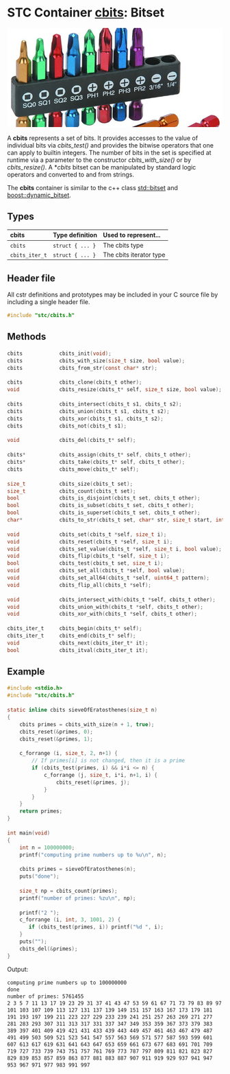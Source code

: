 # STC Container [cbits](../stc/cbits.h): Bitset
![Bitset](pics/bitset.jpg)

A **cbits** represents a set of bits. It provides accesses to the value of individual bits via *cbits_test()* and provides the bitwise operators that one can apply to builtin integers. The number of bits in the set is specified at runtime via a parameter to the constructor *cbits_with_size()* or by *cbits_resize()*. A **cbits* bitset can be manipulated by standard logic operators and converted to and from strings.

The **cbits** container is similar to the c++ class [std::bitset](https://en.cppreference.com/w/cpp/utility/bitset) and [boost::dynamic_bitset](https://www.boost.org/doc/libs/release/libs/dynamic_bitset/dynamic_bitset.html).

## Types

| cbits               | Type definition           | Used to represent...         |
|:--------------------|:--------------------------|:-----------------------------|
| `cbits`             | `struct { ... }`          | The cbits type               |
| `cbits_iter_t`      | `struct { ... }`          | The cbits iterator type      |

## Header file

All cstr definitions and prototypes may be included in your C source file by including a single header file.

```c
#include "stc/cbits.h"
```
## Methods

```c
cbits            cbits_init(void);
cbits            cbits_with_size(size_t size, bool value);
cbits            cbits_from_str(const char* str);

cbits            cbits_clone(cbits_t other);
void             cbits_resize(cbits_t* self, size_t size, bool value);

cbits            cbits_intersect(cbits_t s1, cbits_t s2);
cbits            cbits_union(cbits_t s1, cbits_t s2);
cbits            cbits_xor(cbits_t s1, cbits_t s2);
cbits            cbits_not(cbits_t s1);

void             cbits_del(cbits_t* self);

cbits*           cbits_assign(cbits_t* self, cbits_t other);
cbits*           cbits_take(cbits_t* self, cbits_t other);
cbits            cbits_move(cbits_t* self);

size_t           cbits_size(cbits_t set);
size_t           cbits_count(cbits_t set);
bool             cbits_is_disjoint(cbits_t set, cbits_t other);
bool             cbits_is_subset(cbits_t set, cbits_t other);
bool             cbits_is_superset(cbits_t set, cbits_t other);
char*            cbits_to_str(cbits_t set, char* str, size_t start, intptr_t stop);

void             cbits_set(cbits_t *self, size_t i);
void             cbits_reset(cbits_t *self, size_t i);
void             cbits_set_value(cbits_t *self, size_t i, bool value);
void             cbits_flip(cbits_t *self, size_t i);
bool             cbits_test(cbits_t set, size_t i);
void             cbits_set_all(cbits_t *self, bool value);
void             cbits_set_all64(cbits_t *self, uint64_t pattern);
void             cbits_flip_all(cbits_t *self);

void             cbits_intersect_with(cbits_t *self, cbits_t other);
void             cbits_union_with(cbits_t *self, cbits_t other);
void             cbits_xor_with(cbits_t *self, cbits_t other);

cbits_iter_t     cbits_begin(cbits_t* self);
cbits_iter_t     cbits_end(cbits_t* self);
void             cbits_next(cbits_iter_t* it);
bool             cbits_itval(cbits_iter_t it);
```

## Example
```c
#include <stdio.h>
#include "stc/cbits.h"

static inline cbits sieveOfEratosthenes(size_t n)
{
    cbits primes = cbits_with_size(n + 1, true);
    cbits_reset(&primes, 0);
    cbits_reset(&primes, 1);

    c_forrange (i, size_t, 2, n+1) {
        // If primes[i] is not changed, then it is a prime
        if (cbits_test(primes, i) && i*i <= n) {
            c_forrange (j, size_t, i*i, n+1, i) {
                cbits_reset(&primes, j);
            }
        }
    }
    return primes;
}

int main(void)
{
    int n = 100000000;
    printf("computing prime numbers up to %u\n", n);

    cbits primes = sieveOfEratosthenes(n);
    puts("done");

    size_t np = cbits_count(primes);
    printf("number of primes: %zu\n", np);

    printf("2 ");
    c_forrange (i, int, 3, 1001, 2) {
       if (cbits_test(primes, i)) printf("%d ", i);
    }
    puts("");
    cbits_del(&primes);
}
```
Output:
```
computing prime numbers up to 100000000
done
number of primes: 5761455
2 3 5 7 11 13 17 19 23 29 31 37 41 43 47 53 59 61 67 71 73 79 83 89 97 101 103 107 109 113 127 131 137 139 149 151 157 163 167 173 179 181 191 193 197 199 211 223 227 229 233 239 241 251 257 263 269 271 277 281 283 293 307 311 313 317 331 337 347 349 353 359 367 373 379 383 389 397 401 409 419 421 431 433 439 443 449 457 461 463 467 479 487 491 499 503 509 521 523 541 547 557 563 569 571 577 587 593 599 601 607 613 617 619 631 641 643 647 653 659 661 673 677 683 691 701 709 719 727 733 739 743 751 757 761 769 773 787 797 809 811 821 823 827 829 839 853 857 859 863 877 881 883 887 907 911 919 929 937 941 947 953 967 971 977 983 991 997
```
